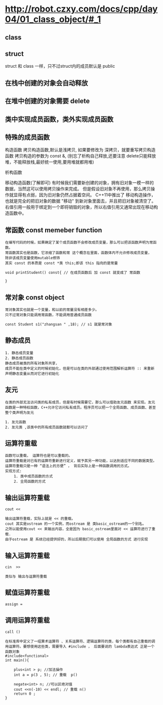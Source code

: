 # http://robot.czxy.com/docs/cpp/day04/01_class_object/#_1

## class 


## struct 
struct 和 class 一样，只不过struct内的成员默认是 public

## 在栈中创建的对象会自动释放 



## 在堆中创建的对象需要 delete 


## 类中实现成员函数，类外实现成员函数 


## 特殊的成员函数 
构造函数
拷贝构造函数,默认是浅拷贝,
    如果要修改为 深拷贝，就要重写拷贝构造函数
    拷贝构造的参数为 const &,
    (别忘了析构自己释放,还要注意 delete只能释放堆，不能释放栈,最好统一使用,要用堆就都用堆) 

析构函数
    


移动构造函数(了解即可)
    有时候我们需要新创建的对象，拥有旧对象一模一样的数据，当然这可以使用拷贝操作来完成。
    但是假设旧对象不再使用，那么拷贝操作就显得有点弱，因为旧对象仍然占据着空间。
    C++11中推出了 移动构造操作，也就是完全的把旧对象的数据 "移动" 到新对象里面去，并且把旧对象被清空了。
    右值引用一般用于绑定到一个即将销毁的对象，所以右值引用又通常出现在移动构造函数中。


## 常函数 const memeber function
    在编写代码的时候，如果确定了某个成员函数不会修改成员变量，那么可以把该函数声明为常函数。
    常函数其实也是函数，它浓缩了函数和常 这个概念在里面，函数体内不允许修改成员变量，
    除非该成员变量使用mutable修饰
    其实 const 的本质是 const *类 this;即该 this 指向的是常量 

    void printStudent() const{ // 在成员函数后 加 const 就变成了 常函数  
    
    }


## 常对象 const object
    常对象其实也就是一个变量，和以前的常量没有相差多少。
    只不过常对象只能调用常函数，不能调用普通成员函数

    const Student s1("zhangsan " ,18); // s1 就是常对象  

## 静态成员  
    1. 静态成员变量
    2. 静态成员函数
    静态成员被类的所有对象所共享，
    成员不能在类中定义的时候初始化，但是可以在类的外部通过使用范围解析运算符 :: 来重新声明静态变量从而对它进行初始化


## 友元 
    在类的外部无法访问类的私有成员，但是有时候需要它，那么可以借助友元函数 来实现。友元函数是一种特权函数，C++允许它访问私有成员。程序员可以把一个全局函数、成员函数、甚至整个类声明为友元

    1. 友元函数
    2. 友元类 ,该类中的所有成员函数就都可以访问了


## 运算符重载 
    函数可以重载， 运算符也是可以重载的。 
    运算符重载是对已有的运算符重新进行定义，赋予其另一种功能，以达到适应不同的数据类型。
    运算符重载只是一种 “语法上的方便” ， 背后实际上是一种函数调用的方式。
    实现方式:
        1. 类中成员函数的方式
        2. 全局函数的方式


## 输出运算符重载 
    cout <<

    输出运算符重载，实际上就是 << 的重载。
    cout 其实是ostream 的一个实例，而ostream 是 类basic_ostream的一个别名。
    之所以能使用cout << 来输出内容，全是因为 basic_ostream里面对 << 运算符进行了重载.
    由于ostream 是 系统已经提供好的，所以后期我们可以使用 全局函数的方式 进行实现

## 输入运算符重载 
    cin  >>

    类似与 输出与运算符重载 


## 赋值运算符重载 
    assign =


## 调用运算符重载 
    call ()

    在标准库中定义了一组算术运算符 、关系运算符、逻辑运算符的类，每个类都有自己重载的调用运算符。要想使用这些类，需要导入 #include ， 后面要说的 lambda表达式 正是一个函数对象
    #include<functional>
    int main(){

        plus<int > p; //加法操作
        int a = p(3 , 5); // 重载  p()

        negate<int> n; //可以区绝对值
        cout <<n(-10) << endl; // 重载 n()
        return 0 ;
    }
        













